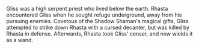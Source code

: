 Gliss was a high serpent priest who lived below the earth. Rhasta encountered Gliss when he sought refuge underground, away from his pursuing enemies. Covetous of the Shadow Shaman's magical gifts, Gliss attempted to strike down Rhasta with a cursed decanter, but was killed by Rhasta in defense. Afterwards, Rhasta took Gliss' censer, and now wields it as a wand.

